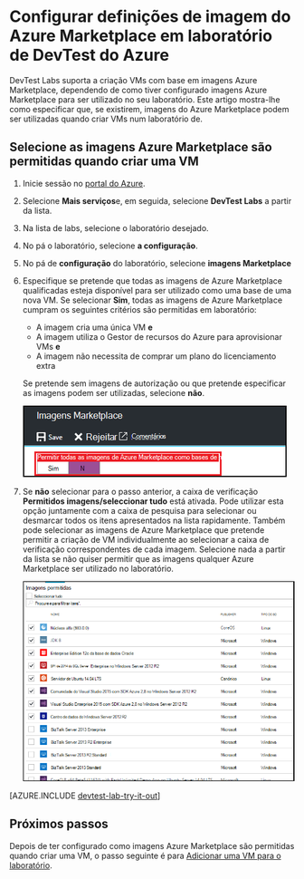 <properties
    pageTitle="Configurar definições de imagem do Azure Marketplace em Azure DevTest laboratório | Microsoft Azure"
    description="Configurar as imagens Azure Marketplace podem ser utilizadas quando criar uma VM em laboratório de DevTest do Azure"
    services="devtest-lab,virtual-machines"
    documentationCenter="na"
    authors="tomarcher"
    manager="douge"
    editor=""/>

<tags
    ms.service="devtest-lab"
    ms.workload="na"
    ms.tgt_pltfrm="na"
    ms.devlang="na"
    ms.topic="article"
    ms.date="09/06/2016"
    ms.author="tarcher"/>

# <a name="configure-azure-marketplace-image-settings-in-azure-devtest-labs"></a>Configurar definições de imagem do Azure Marketplace em laboratório de DevTest do Azure

DevTest Labs suporta a criação VMs com base em imagens Azure Marketplace, dependendo de como tiver configurado imagens Azure Marketplace para ser utilizado no seu laboratório. Este artigo mostra-lhe como especificar que, se existirem, imagens do Azure Marketplace podem ser utilizadas quando criar VMs num laboratório de.

## <a name="select-which-azure-marketplace-images-are-allowed-when-creating-a-vm"></a>Selecione as imagens Azure Marketplace são permitidas quando criar uma VM

1. Inicie sessão no [portal do Azure](http://go.microsoft.com/fwlink/p/?LinkID=525040).

1. Selecione **Mais serviços**e, em seguida, selecione **DevTest Labs** a partir da lista.

1. Na lista de labs, selecione o laboratório desejado. 

1. No pá o laboratório, selecione **a configuração**.
    
1. No pá de **configuração** do laboratório, selecione **imagens Marketplace**

1. Especifique se pretende que todas as imagens de Azure Marketplace qualificadas esteja disponível para ser utilizado como uma base de uma nova VM. Se selecionar **Sim**, todas as imagens de Azure Marketplace cumpram os seguintes critérios são permitidas em laboratório:

    - A imagem cria uma única VM **e**
    - A imagem utiliza o Gestor de recursos do Azure para aprovisionar VMs **e**
    - A imagem não necessita de comprar um plano do licenciamento extra
    
    Se pretende sem imagens de autorização ou que pretende especificar as imagens podem ser utilizadas, selecione **não**.
 
    ![Opção para permitir que todas as imagens Marketplace ser utilizado como imagens de base para VMs](./media/devtest-lab-configure-marketplace-images/allow-all-marketplace-images.png)
 
1. Se **não** selecionar para o passo anterior, a caixa de verificação **Permitidos imagens/seleccionar tudo** está ativada. Pode utilizar esta opção juntamente com a caixa de pesquisa para selecionar ou desmarcar todos os itens apresentados na lista rapidamente.
Também pode selecionar as imagens de Azure Marketplace que pretende permitir a criação de VM individualmente ao selecionar a caixa de verificação correspondentes de cada imagem.
Selecione nada a partir da lista se não quiser permitir que as imagens qualquer Azure Marketplace ser utilizado no laboratório.

    ![Pode especificar as imagens Azure Marketplace podem ser utilizadas como imagens de base para VMs](./media/devtest-lab-configure-marketplace-images/select-marketplace-images.png)

[AZURE.INCLUDE [devtest-lab-try-it-out](../../includes/devtest-lab-try-it-out.md)]

## <a name="next-steps"></a>Próximos passos

Depois de ter configurado como imagens Azure Marketplace são permitidas quando criar uma VM, o passo seguinte é para [Adicionar uma VM para o laboratório](./devtest-lab-add-vm-with-artifacts.md).